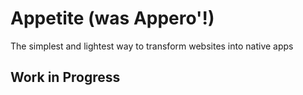 # Appetite (was Appero'!)
The simplest and lightest way to transform websites into native apps

## Work in Progress
